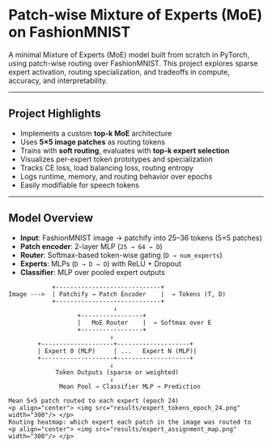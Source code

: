 # Patch-wise Mixture of Experts (MoE) on FashionMNIST

A minimal Mixture of Experts (MoE) model built from scratch in PyTorch, using patch-wise routing over FashionMNIST. This project explores sparse expert activation, routing specialization, and tradeoffs in compute, accuracy, and interpretability.

---

## Project Highlights

- Implements a custom **top-k MoE** architecture
- Uses **5×5 image patches** as routing tokens
- Trains with **soft routing**, evaluates with **top-k expert selection**
- Visualizes per-expert token prototypes and specialization
- Tracks CE loss, load balancing loss, routing entropy
- Logs runtime, memory, and routing behavior over epochs
- Easily modifiable for speech tokens

---

## Model Overview

- **Input**: FashionMNIST image → patchify into 25–36 tokens (5×5 patches)
- **Patch encoder**: 2-layer MLP (`25 → 64 → D`)
- **Router**: Softmax-based token-wise gating (`D → num_experts`)
- **Experts**: MLPs (`D → D → D`) with ReLU + Dropout
- **Classifier**: MLP over pooled expert outputs

```text
            +-----------------------------+
Image --->  | Patchify → Patch Encoder    |  → Tokens (T, D)
            +-----------------------------+
                             ↓
                   +-----------------+
                   |   MoE Router    |  → Softmax over E
                   +-----------------+
                            ↓
        +--------------------+--------------------+
        | Expert 0 (MLP)     | ...   Expert N (MLP)|
        +--------------------+--------------------+
                            ↓
             Token Outputs (sparse or weighted)
                            ↓
              Mean Pool → Classifier MLP → Prediction

Mean 5×5 patch routed to each expert (epoch 24)
<p align="center"> <img src="results/expert_tokens_epoch_24.png" width="300"/> </p>
Routing heatmap: which expert each patch in the image was routed to
<p align="center"> <img src="results/expert_assignment_map.png" width="300"/> </p>
